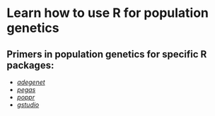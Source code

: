 # Learn how to use R for population genetics

## Primers in population genetics for specific R packages:

* [*adegenet*](http://adegenet.r-forge.r-project.org/)
* [*pegas*](http://ape-package.ird.fr/pegas.html)
* [*poppr*](http://grunwaldlab.github.io/Population_Genetics_in_R/)
* [*gstudio*](http://dyerlab.github.io/gstudio/)
